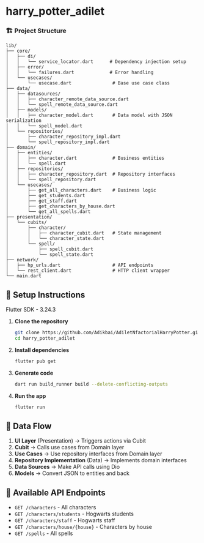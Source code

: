 # harry_potter_adilet

### 🏗️ Project Structure

```
lib/
├── core/
│   ├── di/
│   │   └── service_locator.dart      # Dependency injection setup
│   ├── error/
│   │   └── failures.dart             # Error handling
│   └── usecases/
│       └── usecase.dart               # Base use case class
├── data/
│   ├── datasources/
│   │   ├── character_remote_data_source.dart
│   │   └── spell_remote_data_source.dart
│   ├── models/
│   │   ├── character_model.dart       # Data model with JSON serialization
│   │   └── spell_model.dart
│   └── repositories/
│       ├── character_repository_impl.dart
│       └── spell_repository_impl.dart
├── domain/
│   ├── entities/
│   │   ├── character.dart             # Business entities
│   │   └── spell.dart
│   ├── repositories/
│   │   ├── character_repository.dart  # Repository interfaces
│   │   └── spell_repository.dart
│   └── usecases/
│       ├── get_all_characters.dart    # Business logic
│       ├── get_students.dart
│       ├── get_staff.dart
│       ├── get_characters_by_house.dart
│       └── get_all_spells.dart
├── presentation/
│   └── cubits/
│       ├── character/
│       │   ├── character_cubit.dart   # State management
│       │   └── character_state.dart
│       └── spell/
│           ├── spell_cubit.dart
│           └── spell_state.dart
├── network/
│   ├── hp_urls.dart                   # API endpoints
│   └── rest_client.dart               # HTTP client wrapper
└── main.dart
```

## 🔧 Setup Instructions

Flutter SDK - 3.24.3

1. **Clone the repository**
   ```bash
   git clone https://github.com/Adikbai/AdiletNfactorialHarryPotter.git
   cd harry_potter_adilet
   ```

2. **Install dependencies**
   ```bash
   flutter pub get
   ```

3. **Generate code**
   ```bash
   dart run build_runner build --delete-conflicting-outputs
   ```

4. **Run the app**
   ```bash
   flutter run
   ```

## 🔄 Data Flow

1. **UI Layer** (Presentation) → Triggers actions via Cubit
2. **Cubit** → Calls use cases from Domain layer
3. **Use Cases** → Use repository interfaces from Domain layer
4. **Repository Implementation** (Data) → Implements domain interfaces
5. **Data Sources** → Make API calls using Dio
6. **Models** → Convert JSON to entities and back

## 🚀 Available API Endpoints

- `GET /characters` - All characters
- `GET /characters/students` - Hogwarts students
- `GET /characters/staff` - Hogwarts staff
- `GET /characters/house/{house}` - Characters by house
- `GET /spells` - All spells

